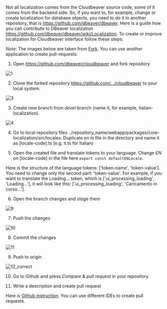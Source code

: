 Not all localization comes from the Cloudbeaver source code, some of it comes from the backend side. So, if you want to, for example, change or create localization for database objects, you need to do it in another repository, that is https://github.com/dbeaver/dbeaver. Here is a guide how you can contribute to DBeaver localization https://github.com/dbeaver/dbeaver/wiki/Localization.   To create or improve localization for Cloudbeaver interface follow these steps:

_Note_: The images below are taken from [Fork](https://git-fork.com/). You can use another application to create pull-requests.

1. Open https://github.com/dbeaver/cloudbeaver and fork repository

![1](https://user-images.githubusercontent.com/51405061/128645751-a4671c5d-d644-4e2b-84a8-ae9e9cc169a5.png)

2. Clone the forked repository https://github.com/.../cloudbeaver to your local system.


![3](https://user-images.githubusercontent.com/51405061/128645747-5d9ebd7b-1a3f-4357-adf0-01b2b82a6299.png)

3. Create new branch from _devel_ branch (name it, for example, italian-localization).

![4](https://user-images.githubusercontent.com/51405061/128645746-9581157f-3baa-44c7-a6b3-a25a2aa992b5.png)

4. Go to local repository files ../repository_name/webapp/packages/core-localization/src/locales. Duplicate _en.ts_ file in the directory and name it as [locale-code].ts (e.g. it.ts for Italian)

5. Open the created file and translate tokens to your language. Change _EN_ on [locale-code] in the file here `export const defaultENLocale`.

Here is the structure of the language tokens: ['token-name', 'token-value']. You need to change only the second part: 'token-value'. For example, if you want to translate the Loading... token, which is ['ui_processing_loading', 'Loading...'], it will look like this: ['ui_processing_loading', 'Caricamento in corso...']. 

6. Open the branch changes and _stage_ them

![9](https://user-images.githubusercontent.com/51405061/128645741-5a75f4ac-f3bc-483b-9488-3ae9e91993bc.png)

7. Push the changes

![10](https://user-images.githubusercontent.com/51405061/128645740-90d93cde-4496-4403-9454-592381d19254.png)

8. Commit the changes

![11](https://user-images.githubusercontent.com/51405061/128645738-1da0e8f7-bb6c-4ef5-9221-15bd6742c439.png)

9. Push to origin

![12_correct](https://user-images.githubusercontent.com/51405061/128645737-c92e25f6-1880-4ada-8a01-e6b97d594ec5.png)

10. Go to Github and press _Compare & pull request_ in your repository

11. Write a description and create pull request

Here is [Github instruction](https://docs.github.com/en/github/collaborating-with-pull-requests/proposing-changes-to-your-work-with-pull-requests/creating-a-pull-request-from-a-fork). You can use different IDEs to create pull requests.
